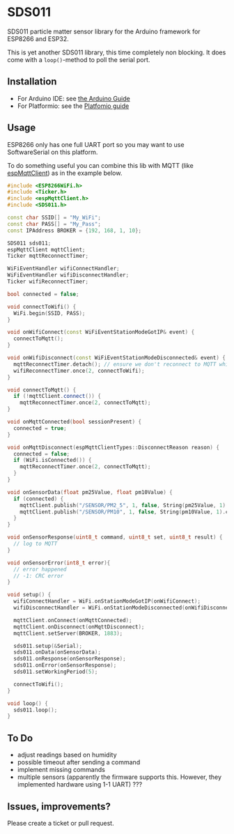 # SDS011

SDS011 particle matter sensor library for the Arduino framework for ESP8266 and ESP32.

This is yet another SDS011 library, this time completely non blocking. It does come with a `loop()`-method to poll the serial port.

## Installation

* For Arduino IDE: see [the Arduino Guide](https://www.arduino.cc/en/Guide/Libraries#toc4)
* For Platformio: see the [Platfomio guide](http://docs.platformio.org/en/latest/projectconf/section_env_library.html)

## Usage

ESP8266 only has one full UART port so you may want to use SoftwareSerial on this platform.

To do something useful you can combine this lib with MQTT (like [espMqttClient](https://github.com/bertmelis/espMqttClient)) as in the example below.

```C++
#include <ESP8266WiFi.h>
#include <Ticker.h>
#include <espMqttClient.h>
#include <SDS011.h>

const char SSID[] = "My_WiFi";
const char PASS[] = "My_Pass";
const IPAddress BROKER = {192, 168, 1, 10};

SDS011 sds011;
espMqttClient mqttClient;
Ticker mqttReconnectTimer;

WiFiEventHandler wifiConnectHandler;
WiFiEventHandler wifiDisconnectHandler;
Ticker wifiReconnectTimer;

bool connected = false;

void connectToWifi() {
  WiFi.begin(SSID, PASS);
}

void onWifiConnect(const WiFiEventStationModeGotIP& event) {
  connectToMqtt();
}

void onWifiDisconnect(const WiFiEventStationModeDisconnected& event) {
  mqttReconnectTimer.detach(); // ensure we don't reconnect to MQTT while reconnecting to Wi-Fi
  wifiReconnectTimer.once(2, connectToWifi);
}

void connectToMqtt() {
  if (!mqttClient.connect()) {
    mqttReconnectTimer.once(2, connectToMqtt);
}

void onMqttConnected(bool sessionPresent) {
  connected = true;
}

void onMqttDisconnect(espMqttClientTypes::DisconnectReason reason) {
  connected = false;
  if (WiFi.isConnected()) {
    mqttReconnectTimer.once(2, connectToMqtt);
  }
}

void onSensorData(float pm25Value, float pm10Value) {
  if (connected) {
    mqttClient.publish("/SENSOR/PM2_5", 1, false, String(pm25Value, 1).c_str());
    mqttClient.publish("/SENSOR/PM10", 1, false, String(pm10Value, 1).c_str());
  }
}

void onSensorResponse(uint8_t command, uint8_t set, uint8_t result) {
  // log to MQTT
}

void onSensorError(int8_t error){
  // error happened
  // -1: CRC error
}

void setup() {
  wifiConnectHandler = WiFi.onStationModeGotIP(onWifiConnect);
  wifiDisconnectHandler = WiFi.onStationModeDisconnected(onWifiDisconnect);

  mqttClient.onConnect(onMqttConnected);
  mqttClient.onDisconnect(onMqttDisconnect);
  mqttClient.setServer(BROKER, 1883);

  sds011.setup(&Serial);
  sds011.onData(onSensorData);
  sds011.onResponse(onSensorResponse);
  sds011.onError(onSensorResponse);
  sds011.setWorkingPeriod(5);

  connectToWifi();
}

void loop() {
  sds011.loop();
}
```

## To Do

- adjust readings based on humidity
- possible timeout after sending a command
- implement missing commands
- multiple sensors (apparently the firmware supports this. However, they implemented hardware using 1-1 UART) ???

## Issues, improvements?

Please create a ticket or pull request.
